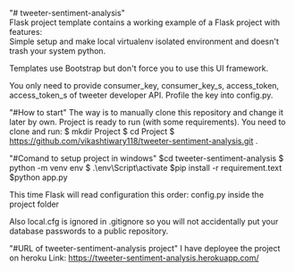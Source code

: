 "# tweeter-sentiment-analysis"<br />
Flask project template contains a working example of a Flask project with features:<br />
Simple setup and make local virtualenv isolated environment and doesn't trash your system python.<br />

Templates use Bootstrap but don't force you to use this UI framework.<br />

You only need to provide consumer_key, consumer_key_s, access_token, access_token_s of tweeter developer API.
Profile the key into config.py.

"#How to start"
The way is to manually clone this repository and change it later by own. Project is ready to run (with some requirements). You need to clone and run:
$ mkdir Project
$ cd Project
$ https://github.com/vikashtiwary118/tweeter-sentiment-analysis.git .

"#Comand to setup project in windows"
$cd tweeter-sentiment-analysis
$ python -m venv env
$ .\env\Script\activate
$pip install -r requirement.text
$python app.py

This time Flask will read configuration this order:
config.py inside the project folder

Also local.cfg is ignored in .gitignore so you will not accidentally put your database passwords to a public repository.


"#URL of tweeter-sentiment-analysis project"
I have deployee the project on heroku
Link: https://tweeter-sentiment-analysis.herokuapp.com/

